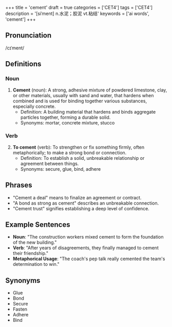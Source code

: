 +++
title = 'cement'
draft = true
categories = ['CET4']
tags = ['CET4']
description = '[siˈment] n.水泥；胶泥 vt.粘结'
keywords = ['ai words', 'cement']
+++

## Pronunciation
/cɪˈment/

## Definitions
### Noun
1. **Cement** (noun): A strong, adhesive mixture of powdered limestone, clay, or other materials, usually with sand and water, that hardens when combined and is used for binding together various substances, especially concrete.
   - Definition: A building material that hardens and binds aggregate particles together, forming a durable solid.
   - Synonyms: mortar, concrete mixture, stucco

### Verb
2. **To cement** (verb): To strengthen or fix something firmly, often metaphorically; to make a strong bond or connection.
   - Definition: To establish a solid, unbreakable relationship or agreement between things.
   - Synonyms: secure, glue, bind, adhere

## Phrases
- "Cement a deal" means to finalize an agreement or contract.
- "A bond as strong as cement" describes an unbreakable connection.
- "Cement trust" signifies establishing a deep level of confidence.

## Example Sentences
- **Noun**: "The construction workers mixed cement to form the foundation of the new building."
- **Verb**: "After years of disagreements, they finally managed to cement their friendship."
- **Metaphorical Usage**: "The coach's pep talk really cemented the team's determination to win."

## Synonyms
- Glue
- Bond
- Secure
- Fasten
- Adhere
- Bind
